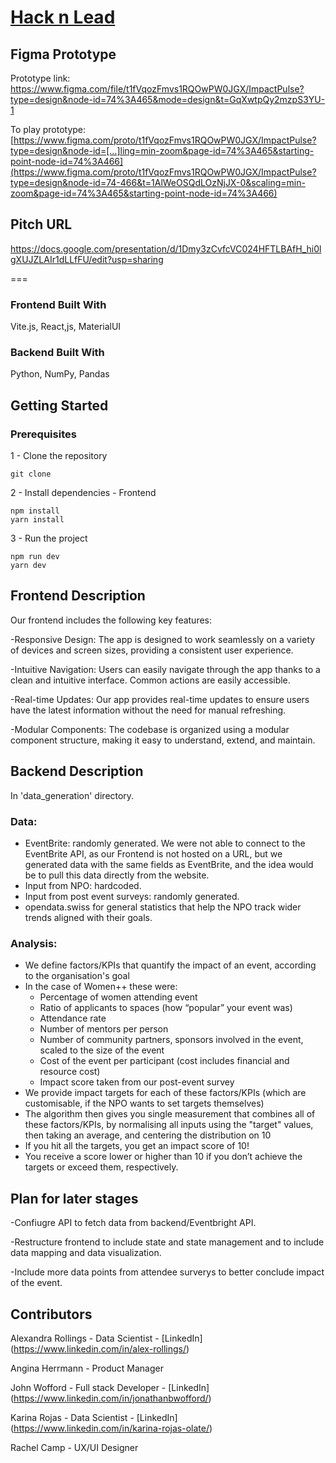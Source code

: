 # [Hack n Lead](https://womenplusplus.ch/hacknlead)

## Figma Prototype

Prototype link:  https://www.figma.com/file/t1fVqozFmvs1RQOwPW0JGX/ImpactPulse?type=design&node-id=74%3A465&mode=design&t=GqXwtpQy2mzpS3YU-1

To play prototype: [https://www.figma.com/proto/t1fVqozFmvs1RQOwPW0JGX/ImpactPulse?type=design&node-id=[…]ling=min-zoom&page-id=74%3A465&starting-point-node-id=74%3A466](https://www.figma.com/proto/t1fVqozFmvs1RQOwPW0JGX/ImpactPulse?type=design&node-id=74-466&t=1AlWeOSQdLOzNjJX-0&scaling=min-zoom&page-id=74%3A465&starting-point-node-id=74%3A466)

## Pitch URL

https://docs.google.com/presentation/d/1Dmy3zCvfcVC024HFTLBAfH_hi0lgXUJZLAIr1dLLfFU/edit?usp=sharing

===
### Frontend Built With
Vite.js, React,js, MaterialUI

### Backend Built With
Python, NumPy, Pandas


## Getting Started

### Prerequisites
1 - Clone the repository
```
git clone
```
2 - Install dependencies - Frontend
```
npm install
yarn install
```
3 - Run the project
```
npm run dev
yarn dev
```

## Frontend Description
Our frontend includes the following key features:

-Responsive Design: The app is designed to work seamlessly on a variety of devices and screen sizes, providing a consistent user experience.

-Intuitive Navigation: Users can easily navigate through the app thanks to a clean and intuitive interface. Common actions are easily accessible.

-Real-time Updates: Our app provides real-time updates to ensure users have the latest information without the need for manual refreshing.

-Modular Components: The codebase is organized using a modular component structure, making it easy to understand, extend, and maintain.

## Backend Description

In 'data_generation' directory.

### Data:
* EventBrite: randomly generated. We were not able to connect to the EventBrite API, as our Frontend is not hosted on a URL, but we generated data with the same fields as EventBrite, and the idea would be to pull this data directly from the website.
* Input from NPO: hardcoded.
* Input from post event surveys: randomly generated.
* opendata.swiss for general statistics that help the NPO track wider trends aligned with their goals.

### Analysis:

* We define factors/KPIs that quantify the impact of an event, according to the organisation's goal
* In the case of Women++ these were:
  * Percentage of women attending event
  * Ratio of applicants to spaces (how “popular” your event was)
  * Attendance rate
  * Number of mentors per person
  * Number of community partners, sponsors involved in the event, scaled to the size of the event
  * Cost of the event per participant (cost includes financial and resource cost)
  * Impact score taken from our post-event survey
* We provide impact targets for each of these factors/KPIs (which are customisable, if the NPO wants to set targets themselves)
* The algorithm then gives you single measurement that combines all of these factors/KPIs, by normalising all inputs using the "target" values, then taking an average, and centering the distribution on 10
* If you hit all the targets, you get an impact score of 10!
* You receive a score lower or higher than 10 if you don’t achieve the targets or exceed them, respectively.

## Plan for later stages

-Confiugre API to fetch data from backend/Eventbright API.

-Restructure frontend to include state and state management and to include data mapping and data visualization.

-Include more data points from attendee surverys to better conclude impact of the event.


## Contributors

Alexandra Rollings - Data Scientist - [LinkedIn] (https://www.linkedin.com/in/alex-rollings/)

Angina Herrmann - Product Manager

John Wofford - Full stack Developer - [LinkedIn] (https://www.linkedin.com/in/jonathanbwofford/)

Karina Rojas - Data Scientist - [LinkedIn] (https://www.linkedin.com/in/karina-rojas-olate/)

Rachel Camp - UX/UI Designer
